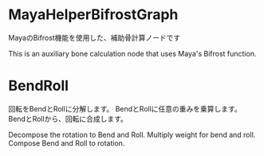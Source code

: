 # MayaHelperBifrostGraph
MayaのBifrost機能を使用した、補助骨計算ノードです

This is an auxiliary bone calculation node that uses Maya's Bifrost function.

# BendRoll
回転をBendとRollに分解します。
BendとRollに任意の重みを乗算します。
BendとRollから、回転に合成します。

Decompose the rotation to Bend and Roll.
Multiply weight for bend and roll.
Compose Bend and Roll to rotation.

